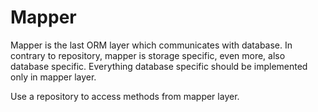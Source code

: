 # Mapper

Mapper is the last ORM layer which communicates with database. In contrary to repository, mapper is storage specific, even more, also database specific. Everything database specific should be implemented only in mapper layer. 

Use a repository to access methods from mapper layer.
